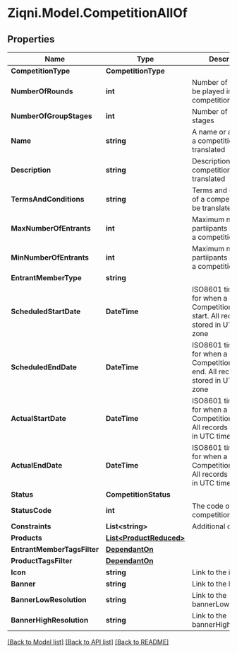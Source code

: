 
# Ziqni.Model.CompetitionAllOf

## Properties

Name | Type | Description | Notes
------------ | ------------- | ------------- | -------------
**CompetitionType** | **CompetitionType** |  | 
**NumberOfRounds** | **int** | Number of rounds to be played in a competition | 
**NumberOfGroupStages** | **int** | Number of group stages | [optional] 
**Name** | **string** | A name or a name of a competition. Can be translated | 
**Description** | **string** | Description of the competition. Can be translated | [optional] 
**TermsAndConditions** | **string** | Terms and conditions of a competition. Can be translated | [optional] 
**MaxNumberOfEntrants** | **int** | Maximum number of partiipants allowed in a competition | [optional] 
**MinNumberOfEntrants** | **int** | Maximum number of partiipants allowed in a competition | 
**EntrantMemberType** | **string** |  | [optional] 
**ScheduledStartDate** | **DateTime** | ISO8601 timestamp for when a Competition should start. All records are stored in UTC time zone | 
**ScheduledEndDate** | **DateTime** | ISO8601 timestamp for when a Competition should end. All records are stored in UTC time zone | 
**ActualStartDate** | **DateTime** | ISO8601 timestamp for when a Competition started. All records are stored in UTC time zone | [optional] [readonly] 
**ActualEndDate** | **DateTime** | ISO8601 timestamp for when a Competition ended. All records are stored in UTC time zone | [optional] [readonly] 
**Status** | **CompetitionStatus** |  | 
**StatusCode** | **int** | The code of the competition | [optional] [readonly] 
**Constraints** | **List&lt;string&gt;** | Additional constraints | 
**Products** | [**List&lt;ProductReduced&gt;**](ProductReduced.md) |  | 
**EntrantMemberTagsFilter** | [**DependantOn**](DependantOn.md) |  | [optional] 
**ProductTagsFilter** | [**DependantOn**](DependantOn.md) |  | [optional] 
**Icon** | **string** | Link to the icon | [optional] 
**Banner** | **string** | Link to the banner | [optional] 
**BannerLowResolution** | **string** | Link to the bannerLowResolution | [optional] 
**BannerHighResolution** | **string** | Link to the bannerHighResolution | [optional] 

[[Back to Model list]](../README.md#documentation-for-models)
[[Back to API list]](../README.md#documentation-for-api-endpoints)
[[Back to README]](../README.md)

